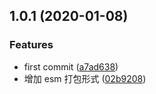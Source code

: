 <a name="1.0.1"></a>
## 1.0.1 (2020-01-08)


### Features

* first commit ([a7ad638](https://github.com/teeeemoji/object-property-extensions/commit/a7ad638))
* 增加 esm 打包形式 ([02b9208](https://github.com/teeeemoji/object-property-extensions/commit/02b9208))



